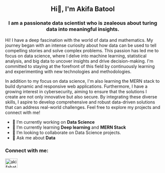 <h2 align=center> Hi👋, I'm Akifa Batool</h2>
<h3 align=center>I am a passionate data scientist who is zealeous about turing data into meaningful insights.</h3>

Hi! I have a deep fascination with the world of data and mathematics. My journey began with an intense curiosity about how data can be used to tell compelling stories and solve complex problems. This passion has led me to focus on data science, where I delve into machine learning, statistical analysis, and big data to uncover insights and drive decision-making. I'm committed to staying at the forefront of this field by continuously learning and experimenting with new technologies and methodologies.

In addition to my focus on data science, I'm also learning the MERN stack to build dynamic and responsive web applications. Furthermore, I have a growing interest in cybersecurity, aiming to ensure that the solutions I create are not only innovative but also secure. By integrating these diverse skills, I aspire to develop comprehensive and robust data-driven solutions that can address real-world challenges. Feel free to explore my projects and connect with me!

- 🔭 I’m currently working on **Data Science**
- 🌱 I’m currently learning **Deep learning** and **MERN Stack**
- 👯 I’m looking to collaborate on Data Science projects.
- 💬 Ask me about **Data**

<h3 align="left">Connect with me:</h3>
<p align="left">
<a href="www.linkedin.com/in/akifabatool/" target="blank"><img align="center" src="https://raw.githubusercontent.com/rahuldkjain/github-profile-readme-generator/master/src/images/icons/Social/linked-in-alt.svg" alt="akifabatool" height="30" width="40" /></a>
</p>
